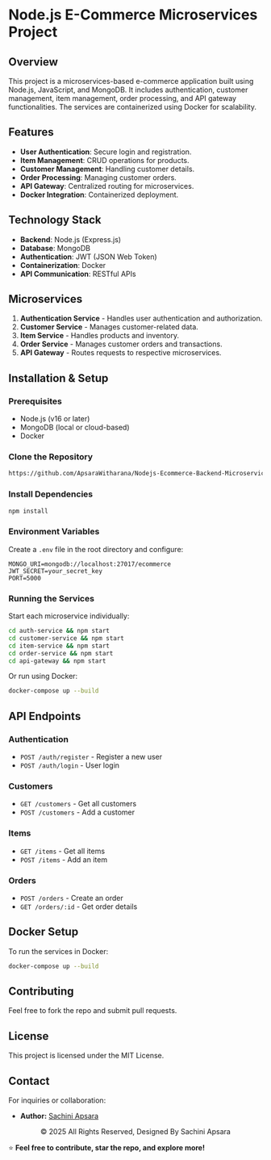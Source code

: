 # Node.js E-Commerce Microservices Project

## Overview
This project is a microservices-based e-commerce application built using Node.js, JavaScript, and MongoDB. It includes authentication, customer management, item management, order processing, and API gateway functionalities. The services are containerized using Docker for scalability.

## Features
- **User Authentication**: Secure login and registration.
- **Item Management**: CRUD operations for products.
- **Customer Management**: Handling customer details.
- **Order Processing**: Managing customer orders.
- **API Gateway**: Centralized routing for microservices.
- **Docker Integration**: Containerized deployment.

## Technology Stack
- **Backend**: Node.js (Express.js)
- **Database**: MongoDB
- **Authentication**: JWT (JSON Web Token)
- **Containerization**: Docker
- **API Communication**: RESTful APIs

## Microservices
1. **Authentication Service** - Handles user authentication and authorization.
2. **Customer Service** - Manages customer-related data.
3. **Item Service** - Handles products and inventory.
4. **Order Service** - Manages customer orders and transactions.
5. **API Gateway** - Routes requests to respective microservices.

## Installation & Setup

### Prerequisites
- Node.js (v16 or later)
- MongoDB (local or cloud-based)
- Docker

### Clone the Repository
```sh
https://github.com/ApsaraWitharana/Nodejs-Ecommerce-Backend-Microservice.git
```

### Install Dependencies
```sh
npm install
```

### Environment Variables
Create a `.env` file in the root directory and configure:
```env
MONGO_URI=mongodb://localhost:27017/ecommerce
JWT_SECRET=your_secret_key
PORT=5000
```

### Running the Services
Start each microservice individually:
```sh
cd auth-service && npm start
cd customer-service && npm start
cd item-service && npm start
cd order-service && npm start
cd api-gateway && npm start
```

Or run using Docker:
```sh
docker-compose up --build
```

## API Endpoints
### Authentication
- `POST /auth/register` - Register a new user
- `POST /auth/login` - User login

### Customers
- `GET /customers` - Get all customers
- `POST /customers` - Add a customer

### Items
- `GET /items` - Get all items
- `POST /items` - Add an item

### Orders
- `POST /orders` - Create an order
- `GET /orders/:id` - Get order details

## Docker Setup
To run the services in Docker:
```sh
docker-compose up --build
```

## Contributing
Feel free to fork the repo and submit pull requests.

## License
This project is licensed under the MIT License.

## Contact

For inquiries or collaboration:
- **Author:** [Sachini Apsara](https://github.com/ApsaraWitharana)
  
<div align="center">
    © 2025 All Rights Reserved, Designed By Sachini Apsara
</div>


⭐ **Feel free to contribute, star the repo, and explore more!**
